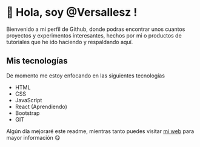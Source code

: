 # 👋 Hola, soy @Versallesz ! 
Bienvenido a mi perfil de Github, donde podras encontrar unos cuantos proyectos y experimentos  interesantes, hechos por mi o productos de tutoriales que he ido haciendo y respaldando aquí.

## Mis tecnologías
De momento me estoy enfocando en las siguientes tecnologías
- HTML
- CSS
- JavaScript
- React (Aprendiendo)
- Bootstrap
- GIT



Algún día mejoraré este readme, mientras tanto puedes visitar [mi web](https://versallesz.github.io/ "mi web") para mayor información 😋

